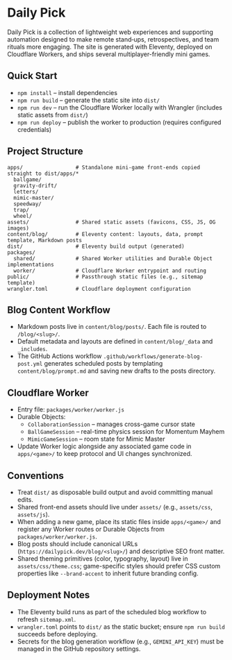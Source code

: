 # Daily Pick

Daily Pick is a collection of lightweight web experiences and supporting automation designed to make remote stand‑ups, retrospectives, and team rituals more engaging. The site is generated with Eleventy, deployed on Cloudflare Workers, and ships several multiplayer-friendly mini games.

## Quick Start
- `npm install` – install dependencies
- `npm run build` – generate the static site into `dist/`
- `npm run dev` – run the Cloudflare Worker locally with Wrangler (includes static assets from `dist/`)
- `npm run deploy` – publish the worker to production (requires configured credentials)

## Project Structure
```
apps/                 # Standalone mini-game front-ends copied straight to dist/apps/*
  ballgame/
  gravity-drift/
  letters/
  mimic-master/
  speedway/
  trap/
  wheel/
assets/               # Shared static assets (favicons, CSS, JS, OG images)
content/blog/         # Eleventy content: layouts, data, prompt template, Markdown posts
dist/                 # Eleventy build output (generated)
packages/
  shared/             # Shared Worker utilities and Durable Object implementations
  worker/             # Cloudflare Worker entrypoint and routing
public/               # Passthrough static files (e.g., sitemap template)
wrangler.toml         # Cloudflare deployment configuration
```

## Blog Content Workflow
- Markdown posts live in `content/blog/posts/`. Each file is routed to `/blog/<slug>/`.
- Default metadata and layouts are defined in `content/blog/_data` and `_includes`.
- The GitHub Actions workflow `.github/workflows/generate-blog-post.yml` generates scheduled posts by templating `content/blog/prompt.md` and saving new drafts to the posts directory.

## Cloudflare Worker
- Entry file: `packages/worker/worker.js`
- Durable Objects:
  - `CollaborationSession` – manages cross-game cursor state
  - `BallGameSession` – real-time physics session for Momentum Mayhem
  - `MimicGameSession` – room state for Mimic Master
- Update Worker logic alongside any associated game code in `apps/<game>/` to keep protocol and UI changes synchronized.

## Conventions
- Treat `dist/` as disposable build output and avoid committing manual edits.
- Shared front-end assets should live under `assets/` (e.g., `assets/css`, `assets/js`).
- When adding a new game, place its static files inside `apps/<game>/` and register any Worker routes or Durable Objects from `packages/worker/worker.js`.
- Blog posts should include canonical URLs (`https://dailypick.dev/blog/<slug>/`) and descriptive SEO front matter.
- Shared theming primitives (color, typography, layout) live in `assets/css/theme.css`; game-specific styles should prefer CSS custom properties like `--brand-accent` to inherit future branding config.

## Deployment Notes
- The Eleventy build runs as part of the scheduled blog workflow to refresh `sitemap.xml`.
- `wrangler.toml` points to `dist/` as the static bucket; ensure `npm run build` succeeds before deploying.
- Secrets for the blog generation workflow (e.g., `GEMINI_API_KEY`) must be managed in the GitHub repository settings.
